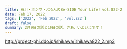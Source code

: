 ```yaml
---
title: 石川・ホンマ・ぶるんのBe-SIDE Your Life! vol.822-2
date: Feb 17, 2022
tags: ['2022', 'Feb 2022', 'vol.822']
draft: false
summary: 2月9日の話と10日の話。さあ、いよいよです！
---
```


http://project-phi.ddo.jp/ishikawa/ishikawa822_2.mp3
